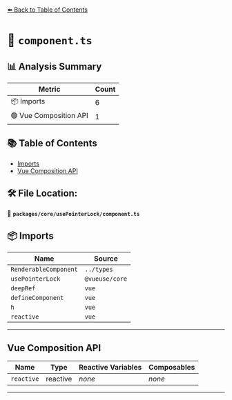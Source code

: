 [⬅️ Back to Table of Contents](../../../index.md)

# 📄 `component.ts`

## 📊 Analysis Summary

| Metric | Count |
|--------|-------|
| 📦 Imports | 6 |
| 🟢 Vue Composition API | 1 |

## 📚 Table of Contents

- [Imports](#imports)
- [Vue Composition API](#vue-composition-api)

## 🛠️ File Location:
📂 **`packages/core/usePointerLock/component.ts`**

## 📦 Imports

| Name | Source |
|------|--------|
| `RenderableComponent` | `../types` |
| `usePointerLock` | `@vueuse/core` |
| `deepRef` | `vue` |
| `defineComponent` | `vue` |
| `h` | `vue` |
| `reactive` | `vue` |


---

## Vue Composition API

| Name | Type | Reactive Variables | Composables |
|------|------|-------------------|-------------|
| `reactive` | reactive | *none* | *none* |


---